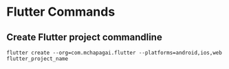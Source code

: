 # Flutter Commands
## Create Flutter project commandline
`flutter create --org=com.mchapagai.flutter --platforms=android,ios,web flutter_project_name`
